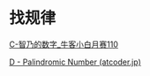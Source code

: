 # 找规律

[C-智乃的数字_牛客小白月赛110](https://ac.nowcoder.com/acm/contest/101918/C)

[D - Palindromic Number (atcoder.jp)](https://atcoder.jp/contests/abc363/tasks/abc363_d)

